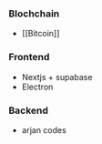 
### Blochchain
- [[Bitcoin]]


### Frontend
- Nextjs + supabase
- Electron


### Backend
- arjan codes
